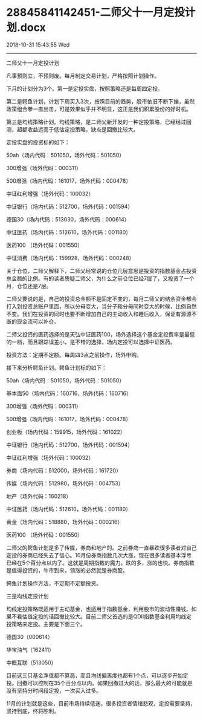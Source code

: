 # 28845841142451-二师父十一月定投计划.docx

2018-10-31 15:43:55 Wed

----

二师父十一月定投计划

凡事预则立，不预则废。每月制定交易计划，严格按照计划操作。

下月的计划分为3个。第一是定投实盘，按照策略还是每周四定投。

第二是鳄鱼计划，计划下周买入3次，按照目前的趋势，股市依旧不断下挫，虽然政策组合拳一直出击，可是效果似乎并不明显，这正是我们积累股份的好时机。

第三是均线策略计划。均线策略，是二师父新开发的一种定投策略，已经经过回测，超额收益远高于低估定投策略，缺点是回撤比较大。

定投实盘的投资标的如下：

50ah（场内代码：501050，场外代码：501050）

300增强（场外代码：000311）

500增强（场内代码：161017，场外代码：000478）

中证红利增强（场外代码：100032）

中证银行（场内代码：512700，场外代码：001594）

德国30（场内代码：513030，场外代码：000614）

中证医药（场内代码：512610，场外代码：001180）

医药100 （场外代码：001550）

中证消费（场内代码：159928，场外代码：000248）

关于仓位，二师父解释下，二师父经常说的仓位几层意思是投资的指数基金占投资总金额的比例。有的读者质疑二师父，为什么之前仓位已经7层了，又投资了一个月，仓位还是7层。

二师父要说的是，自己的投资总金额不是固定不变的，每月二师父的结余资金都会打入到投资总账户里面，所以分母变大，当分子和分母同时变大的时候，比例自然不变。我们在投资的同时也要不断增加自己的主动收入和睡后收入，保证有源源不断的现金流可以补仓。

二师父投资的医药选择的是天弘中证医药100，场外选择这个基金定投费率是最低的一档，而且跟踪误差小，是不错的选择，场内定投可以选择中证医药。

投资方法：定期不定额。每周四3点之前操作，场外申购。

接下来分析鳄鱼计划。鳄鱼计划标的如下：

50ah（场内代码：501050，场外代码：501050）

基本面50（场内代码：160716，场外代码：160716）

300增强（场外代码：000311）

500增强（场内代码：161017，场外代码：000478）

创业板（场内代码：159915，场外代码：161022）

中证银行（场内代码：512700，场外代码：001594）

中证红利增强（场外代码：100032）

券商（场内代码：512000，场外代码：161720）

传媒（场内代码：512980，场外代码：004753）

地产（场外代码：160218）

中证医药（场内代码：512610，场外代码：001180）

黄金（场内代码：518880，场外代码：000216）

医药100 （场外代码：001550）

二师父的鳄鱼计划是多了传媒，券商和地产的。之前券商一直暴跌很多读者对自己定投的券商已经失去了信心。10月份券商指数几次大涨，现在很多读者基本浮亏已经在5个百分点以内了。这就是周期指数的魔力，跌的多，涨的也快。券商指数是值得投资的，牛市到来，领涨的必然就是券商股。

鳄鱼计划操作方法，不定期不定额投资。

三是均线定投计划

均线定投策略既适用于主动基金，也适用于指数基金，利用股市的波动性赚钱。如果不看估值定投的话回撤比较大。目前二师父首选的是QDII指数基金利用均线定投策略来定投。主要是下面三个。

德国30（000614）

华宝油气（162411）

中概互联（513050）

目前这三只基金净值都不算高，而且均线偏离度也都有1个点，可以逐步开始定投。回撤可以控制在35个百分点以内。如果回撤过大的话，那么最大的可能就是没有坚持分时间段定投，一次买入过多。

11月的计划就是这些，目前市场持续低迷，很多投资者情绪悲观，定投需要坚持，坚持到底，终将胜利。

